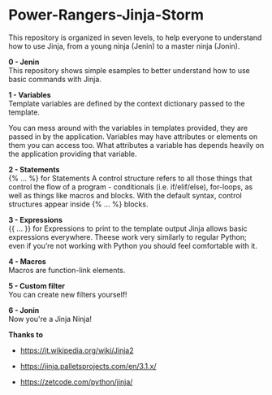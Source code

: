 # Power-Rangers-Jinja-Storm

This repository is organized in seven levels, to help everyone to understand how to use Jinja, from a young ninja (Jenin) to a master ninja (Jonin).

**0 - Jenin** \
This repository shows simple esamples to better understand how to use basic commands with Jinja.


**1 - Variables** \
Template variables are defined by the context dictionary passed to the template.

You can mess around with the variables in templates provided, they are passed in by the application. Variables may have attributes or elements on them you can access too. What attributes a variable has depends heavily on the application providing that variable.


**2 - Statements**\
{% ... %} for Statements
A control structure refers to all those things that control the flow of a program - conditionals (i.e. if/elif/else), for-loops, as well as things like macros and blocks. With the default syntax, control structures appear inside {% ... %} blocks.


**3 - Expressions**\
{{ ... }} for Expressions to print to the template output
Jinja allows basic expressions everywhere. Theese work very similarly to regular Python; even if you’re not working with Python you should feel comfortable with it.

**4 - Macros**\
Macros are function-link elements.

**5 - Custom filter**\
You can create new filters yourself!

**6 - Jonin**\
Now you're a Jinja Ninja!

**Thanks to**

- https://it.wikipedia.org/wiki/Jinja2

- https://jinja.palletsprojects.com/en/3.1.x/

- https://zetcode.com/python/jinja/